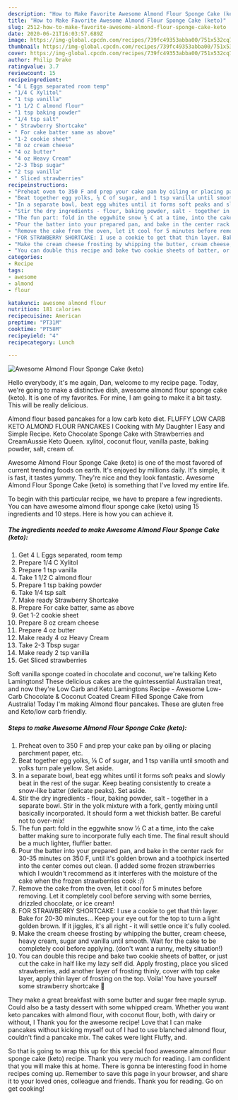 ```yaml
---
description: "How to Make Favorite Awesome Almond Flour Sponge Cake (keto)"
title: "How to Make Favorite Awesome Almond Flour Sponge Cake (keto)"
slug: 2512-how-to-make-favorite-awesome-almond-flour-sponge-cake-keto
date: 2020-06-21T16:03:57.689Z
image: https://img-global.cpcdn.com/recipes/739fc49353abba00/751x532cq70/awesome-almond-flour-sponge-cake-keto-recipe-main-photo.jpg
thumbnail: https://img-global.cpcdn.com/recipes/739fc49353abba00/751x532cq70/awesome-almond-flour-sponge-cake-keto-recipe-main-photo.jpg
cover: https://img-global.cpcdn.com/recipes/739fc49353abba00/751x532cq70/awesome-almond-flour-sponge-cake-keto-recipe-main-photo.jpg
author: Philip Drake
ratingvalue: 3.7
reviewcount: 15
recipeingredient:
- "4 L Eggs separated room temp"
- "1/4 C Xylitol"
- "1 tsp vanilla"
- "1 1/2 C almond flour"
- "1 tsp baking powder"
- "1/4 tsp salt"
- " Strawberry Shortcake"
- " For cake batter same as above"
- "1-2 cookie sheet"
- "8 oz cream cheese"
- "4 oz butter"
- "4 oz Heavy Cream"
- "2-3 Tbsp sugar"
- "2 tsp vanilla"
- " Sliced strawberries"
recipeinstructions:
- "Preheat oven to 350 F and prep your cake pan by oiling or placing parchment paper, etc."
- "Beat together egg yolks, ⅛ C of sugar, and 1 tsp vanilla until smooth and yolks turn pale yellow. Set aside."
- "In a separate bowl, beat egg whites until it forms soft peaks and slowly beat in the rest of the sugar. Keep beating consistently to create a snow-like batter (delicate peaks). Set aside."
- "Stir the dry ingredients - flour, baking powder, salt - together in a separate bowl. Stir in the yolk mixture with a fork, gently mixing until basically incorporated. It should form a wet thickish batter. Be careful not to over-mix!"
- "The fun part: fold in the eggwhite snow ½ C at a time, into the cake batter making sure to incorporate fully each time. The final result should be a much lighter, fluffier batter."
- "Pour the batter into your prepared pan, and bake in the center rack for 30-35 minutes on 350 F, until it&#39;s golden brown and a toothpick inserted into the center comes out clean. (I added some frozen strawberries which I wouldn&#39;t recommend as it interferes with the moisture of the cake when the frozen strawberries cook :/)"
- "Remove the cake from the oven, let it cool for 5 minutes before removing. Let it completely cool before serving with some berries, drizzled chocolate, or ice cream!"
- "FOR STRAWBERRY SHORTCAKE: I use a cookie to get that thin layer. Bake for 20-30 minutes... Keep your eye out for the top to turn a light golden brown. If it jiggles, it&#39;s all right - it will settle once it&#39;s fully cooled."
- "Make the cream cheese frosting by whipping the butter, cream cheese, heavy cream, sugar and vanilla until smooth. Wait for the cake to be completely cool before applying. (don&#39;t want a runny, melty situation!)"
- "You can double this recipe and bake two cookie sheets of batter, or just cut the cake in half like my lazy self did. Apply frosting, place you sliced strawberries, add another layer of frosting thinly, cover with top cake layer, apply thin layer of frosting on the top. Voila! You have yourself some strawberry shortcake 🤩"
categories:
- Recipe
tags:
- awesome
- almond
- flour

katakunci: awesome almond flour 
nutrition: 181 calories
recipecuisine: American
preptime: "PT31M"
cooktime: "PT58M"
recipeyield: "4"
recipecategory: Lunch

---
```



![Awesome Almond Flour Sponge Cake (keto)](https://img-global.cpcdn.com/recipes/739fc49353abba00/751x532cq70/awesome-almond-flour-sponge-cake-keto-recipe-main-photo.jpg)

Hello everybody, it's me again, Dan, welcome to my recipe page. Today, we're going to make a distinctive dish, awesome almond flour sponge cake (keto). It is one of my favorites. For mine, I am going to make it a bit tasty. This will be really delicious.

Almond flour based pancakes for a low carb keto diet. FLUFFY LOW CARB KETO ALMOND FLOUR PANCAKES I Cooking with My Daughter I Easy and Simple Recipe. Keto Chocolate Sponge Cake with Strawberries and CreamAussie Keto Queen. xylitol, coconut flour, vanilla paste, baking powder, salt, cream of.

Awesome Almond Flour Sponge Cake (keto) is one of the most favored of current trending foods on earth. It's enjoyed by millions daily. It's simple, it is fast, it tastes yummy. They're nice and they look fantastic. Awesome Almond Flour Sponge Cake (keto) is something that I've loved my entire life.


To begin with this particular recipe, we have to prepare a few ingredients. You can have awesome almond flour sponge cake (keto) using 15 ingredients and 10 steps. Here is how you can achieve it.

<!--inarticleads1-->

##### The ingredients needed to make Awesome Almond Flour Sponge Cake (keto):

1. Get 4 L Eggs separated, room temp
1. Prepare 1/4 C Xylitol
1. Prepare 1 tsp vanilla
1. Take 1 1/2 C almond flour
1. Prepare 1 tsp baking powder
1. Take 1/4 tsp salt
1. Make ready  Strawberry Shortcake
1. Prepare  For cake batter, same as above
1. Get 1-2 cookie sheet
1. Prepare 8 oz cream cheese
1. Prepare 4 oz butter
1. Make ready 4 oz Heavy Cream
1. Take 2-3 Tbsp sugar
1. Make ready 2 tsp vanilla
1. Get  Sliced strawberries


Soft vanilla sponge coated in chocolate and coconut, we&#39;re talking Keto Lamingtons! These delicious cakes are the quintessential Australian treat, and now they&#39;re Low Carb and Keto Lamingtons Recipe - Awesome Low-Carb Chocolate &amp; Coconut Coated Cream Filled Sponge Cake from Australia! Today I&#39;m making Almond flour pancakes. These are gluten free and Keto/low carb friendly. 

<!--inarticleads2-->

##### Steps to make Awesome Almond Flour Sponge Cake (keto):

1. Preheat oven to 350 F and prep your cake pan by oiling or placing parchment paper, etc.
1. Beat together egg yolks, ⅛ C of sugar, and 1 tsp vanilla until smooth and yolks turn pale yellow. Set aside.
1. In a separate bowl, beat egg whites until it forms soft peaks and slowly beat in the rest of the sugar. Keep beating consistently to create a snow-like batter (delicate peaks). Set aside.
1. Stir the dry ingredients - flour, baking powder, salt - together in a separate bowl. Stir in the yolk mixture with a fork, gently mixing until basically incorporated. It should form a wet thickish batter. Be careful not to over-mix!
1. The fun part: fold in the eggwhite snow ½ C at a time, into the cake batter making sure to incorporate fully each time. The final result should be a much lighter, fluffier batter.
1. Pour the batter into your prepared pan, and bake in the center rack for 30-35 minutes on 350 F, until it&#39;s golden brown and a toothpick inserted into the center comes out clean. (I added some frozen strawberries which I wouldn&#39;t recommend as it interferes with the moisture of the cake when the frozen strawberries cook :/)
1. Remove the cake from the oven, let it cool for 5 minutes before removing. Let it completely cool before serving with some berries, drizzled chocolate, or ice cream!
1. FOR STRAWBERRY SHORTCAKE: I use a cookie to get that thin layer. Bake for 20-30 minutes... Keep your eye out for the top to turn a light golden brown. If it jiggles, it&#39;s all right - it will settle once it&#39;s fully cooled.
1. Make the cream cheese frosting by whipping the butter, cream cheese, heavy cream, sugar and vanilla until smooth. Wait for the cake to be completely cool before applying. (don&#39;t want a runny, melty situation!)
1. You can double this recipe and bake two cookie sheets of batter, or just cut the cake in half like my lazy self did. Apply frosting, place you sliced strawberries, add another layer of frosting thinly, cover with top cake layer, apply thin layer of frosting on the top. Voila! You have yourself some strawberry shortcake 🤩


They make a great breakfast with some butter and sugar free maple syrup. Could also be a tasty dessert with some whipped cream. Whether you want keto pancakes with almond flour, with coconut flour, both, with dairy or without, I Thank you for the awesome recipe! Love that I can make pancakes without kicking myself out of I had to use blanched almond flour, couldn&#39;t find a pancake mix. The cakes were light Fluffy, and. 

So that is going to wrap this up for this special food awesome almond flour sponge cake (keto) recipe. Thank you very much for reading. I am confident that you will make this at home. There is gonna be interesting food in home recipes coming up. Remember to save this page in your browser, and share it to your loved ones, colleague and friends. Thank you for reading. Go on get cooking!
